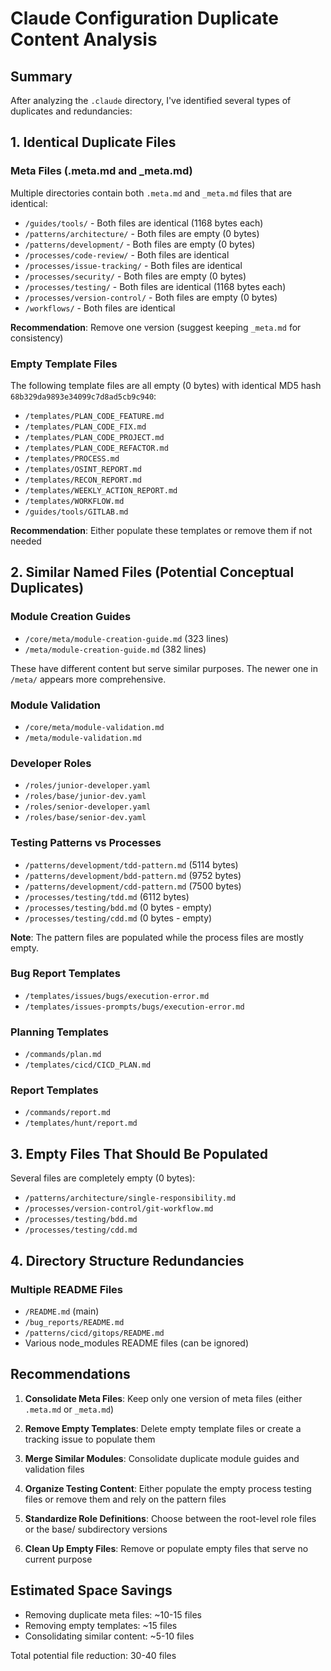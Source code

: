 # Claude Configuration Duplicate Content Analysis

## Summary
After analyzing the `.claude` directory, I've identified several types of duplicates and redundancies:

## 1. Identical Duplicate Files

### Meta Files (.meta.md and _meta.md)
Multiple directories contain both `.meta.md` and `_meta.md` files that are identical:
- `/guides/tools/` - Both files are identical (1168 bytes each)
- `/patterns/architecture/` - Both files are empty (0 bytes)
- `/patterns/development/` - Both files are empty (0 bytes)
- `/processes/code-review/` - Both files are identical
- `/processes/issue-tracking/` - Both files are identical
- `/processes/security/` - Both files are empty (0 bytes)
- `/processes/testing/` - Both files are identical (1168 bytes each)
- `/processes/version-control/` - Both files are empty (0 bytes)
- `/workflows/` - Both files are identical

**Recommendation**: Remove one version (suggest keeping `_meta.md` for consistency)

### Empty Template Files
The following template files are all empty (0 bytes) with identical MD5 hash `68b329da9893e34099c7d8ad5cb9c940`:
- `/templates/PLAN_CODE_FEATURE.md`
- `/templates/PLAN_CODE_FIX.md`
- `/templates/PLAN_CODE_PROJECT.md`
- `/templates/PLAN_CODE_REFACTOR.md`
- `/templates/PROCESS.md`
- `/templates/OSINT_REPORT.md`
- `/templates/RECON_REPORT.md`
- `/templates/WEEKLY_ACTION_REPORT.md`
- `/templates/WORKFLOW.md`
- `/guides/tools/GITLAB.md`

**Recommendation**: Either populate these templates or remove them if not needed

## 2. Similar Named Files (Potential Conceptual Duplicates)

### Module Creation Guides
- `/core/meta/module-creation-guide.md` (323 lines)
- `/meta/module-creation-guide.md` (382 lines)

These have different content but serve similar purposes. The newer one in `/meta/` appears more comprehensive.

### Module Validation
- `/core/meta/module-validation.md`
- `/meta/module-validation.md`

### Developer Roles
- `/roles/junior-developer.yaml`
- `/roles/base/junior-dev.yaml`
- `/roles/senior-developer.yaml`
- `/roles/base/senior-dev.yaml`

### Testing Patterns vs Processes
- `/patterns/development/tdd-pattern.md` (5114 bytes)
- `/patterns/development/bdd-pattern.md` (9752 bytes)
- `/patterns/development/cdd-pattern.md` (7500 bytes)
- `/processes/testing/tdd.md` (6112 bytes)
- `/processes/testing/bdd.md` (0 bytes - empty)
- `/processes/testing/cdd.md` (0 bytes - empty)

**Note**: The pattern files are populated while the process files are mostly empty.

### Bug Report Templates
- `/templates/issues/bugs/execution-error.md`
- `/templates/issues-prompts/bugs/execution-error.md`

### Planning Templates
- `/commands/plan.md`
- `/templates/cicd/CICD_PLAN.md`

### Report Templates
- `/commands/report.md`
- `/templates/hunt/report.md`

## 3. Empty Files That Should Be Populated
Several files are completely empty (0 bytes):
- `/patterns/architecture/single-responsibility.md`
- `/processes/version-control/git-workflow.md`
- `/processes/testing/bdd.md`
- `/processes/testing/cdd.md`

## 4. Directory Structure Redundancies

### Multiple README Files
- `/README.md` (main)
- `/bug_reports/README.md`
- `/patterns/cicd/gitops/README.md`
- Various node_modules README files (can be ignored)

## Recommendations

1. **Consolidate Meta Files**: Keep only one version of meta files (either `.meta.md` or `_meta.md`)

2. **Remove Empty Templates**: Delete empty template files or create a tracking issue to populate them

3. **Merge Similar Modules**: Consolidate duplicate module guides and validation files

4. **Organize Testing Content**: Either populate the empty process testing files or remove them and rely on the pattern files

5. **Standardize Role Definitions**: Choose between the root-level role files or the base/ subdirectory versions

6. **Clean Up Empty Files**: Remove or populate empty files that serve no current purpose

## Estimated Space Savings
- Removing duplicate meta files: ~10-15 files
- Removing empty templates: ~15 files
- Consolidating similar content: ~5-10 files

Total potential file reduction: 30-40 files